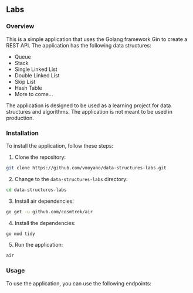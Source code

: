 ## Labs

### Overview

This is a simple application that uses the Golang framework Gin to create a REST API. The application has the following data structures:

- Queue
- Stack
- Single Linked List
- Double Linked List
- Skip List
- Hash Table
- More to come...

The application is designed to be used as a learning project for data structures and algorithms. The application is not meant to be used in production.

### Installation

To install the application, follow these steps:


1. Clone the repository:

```bash
git clone https://github.com/vmoyano/data-structures-labs.git
```

2. Change to the `data-structures-labs` directory:

```bash
cd data-structures-labs
```

3. Install air dependencies:

```bash
go get -u github.com/cosmtrek/air
```

4. Install the dependencies:

```bash
go mod tidy
```

5. Run the application:

```bash
air
``` 

### Usage

To use the application, you can use the following endpoints:

